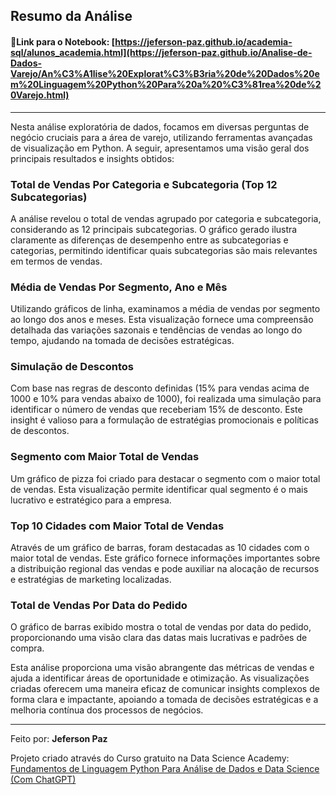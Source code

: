 ## Resumo da Análise

#### 🔗Link para o Notebook: [https://jeferson-paz.github.io/academia-sql/alunos_academia.html](https://jeferson-paz.github.io/Analise-de-Dados-Varejo/An%C3%A1lise%20Explorat%C3%B3ria%20de%20Dados%20em%20Linguagem%20Python%20Para%20a%20%C3%81rea%20de%20Varejo.html)
---
Nesta análise exploratória de dados, focamos em diversas perguntas de negócio cruciais para a área de varejo, utilizando ferramentas avançadas de visualização em Python. A seguir, apresentamos uma visão geral dos principais resultados e insights obtidos:

### Total de Vendas Por Categoria e Subcategoria (Top 12 Subcategorias)
A análise revelou o total de vendas agrupado por categoria e subcategoria, considerando as 12 principais subcategorias. O gráfico gerado ilustra claramente as diferenças de desempenho entre as subcategorias e categorias, permitindo identificar quais subcategorias são mais relevantes em termos de vendas.

### Média de Vendas Por Segmento, Ano e Mês
Utilizando gráficos de linha, examinamos a média de vendas por segmento ao longo dos anos e meses. Esta visualização fornece uma compreensão detalhada das variações sazonais e tendências de vendas ao longo do tempo, ajudando na tomada de decisões estratégicas.

### Simulação de Descontos
Com base nas regras de desconto definidas (15% para vendas acima de 1000 e 10% para vendas abaixo de 1000), foi realizada uma simulação para identificar o número de vendas que receberiam 15% de desconto. Este insight é valioso para a formulação de estratégias promocionais e políticas de descontos.

### Segmento com Maior Total de Vendas
Um gráfico de pizza foi criado para destacar o segmento com o maior total de vendas. Esta visualização permite identificar qual segmento é o mais lucrativo e estratégico para a empresa.

### Top 10 Cidades com Maior Total de Vendas
Através de um gráfico de barras, foram destacadas as 10 cidades com o maior total de vendas. Este gráfico fornece informações importantes sobre a distribuição regional das vendas e pode auxiliar na alocação de recursos e estratégias de marketing localizadas.

### Total de Vendas Por Data do Pedido
O gráfico de barras exibido mostra o total de vendas por data do pedido, proporcionando uma visão clara das datas mais lucrativas e padrões de compra.

Esta análise proporciona uma visão abrangente das métricas de vendas e ajuda a identificar áreas de oportunidade e otimização. As visualizações criadas oferecem uma maneira eficaz de comunicar insights complexos de forma clara e impactante, apoiando a tomada de decisões estratégicas e a melhoria contínua dos processos de negócios.

---

Feito por: **Jeferson Paz**  

Projeto criado através do Curso gratuito na Data Science Academy: [Fundamentos de Linguagem Python Para Análise de Dados e Data Science (Com ChatGPT)](https://www.datascienceacademy.com.br)
